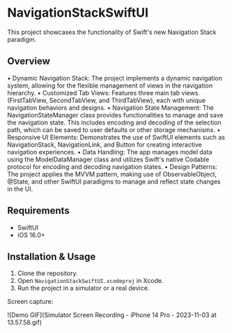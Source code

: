 # NavigationStackSwiftUI

This project showcases the functionality of Swift's new Navigation Stack paradigm.

## Overview

• Dynamic Navigation Stack: The project implements a dynamic navigation system, allowing for the flexible management of views in the navigation hierarchy.
• Customized Tab Views: Features three main tab views (FirstTabView, SecondTabView, and ThirdTabView), each with unique navigation behaviors and designs.
• Navigation State Management: The NavigationStateManager class provides functionalities to manage and save the navigation state. This includes encoding and decoding of the selection path, which can be saved to user defaults or other storage mechanisms.
• Responsive UI Elements: Demonstrates the use of SwiftUI elements such as NavigationStack, NavigationLink, and Button for creating interactive navigation experiences.
• Data Handling: The app manages model data using the ModelDataManager class and utilizes Swift's native Codable protocol for encoding and decoding navigation states.
• Design Patterns: The project applies the MVVM pattern, making use of ObservableObject, @State, and other SwiftUI paradigms to manage and reflect state changes in the UI.

## Requirements

- SwiftUI
- iOS 16.0+

## Installation & Usage

1. Clone the repository.
2. Open `NavigationStackSwiftUI.xcodeproj` in Xcode.
3. Run the project in a simulator or a real device.


Screen capture:

![Demo GIF](Simulator Screen Recording - iPhone 14 Pro - 2023-11-03 at 13.57.58.gif)
